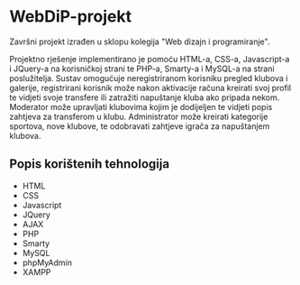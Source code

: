 # WebDiP-projekt

Završni projekt izrađen u sklopu kolegija "Web dizajn i programiranje".

Projektno rješenje implementirano je pomoću HTML-a, CSS-a, Javascript-a i JQuery-a na korisničkoj strani te PHP-a, Smarty-a i MySQL-a na strani poslužitelja. Sustav omogućuje neregistriranom korisniku pregled klubova i galerije, registrirani korisnik može nakon aktivacije računa kreirati svoj profil te vidjeti svoje transfere ili zatražiti napuštanje kluba ako pripada nekom. Moderator može upravljati klubovima kojim je dodijeljen te vidjeti popis zahtjeva za transferom u klubu. Administrator može kreirati kategorije sportova, nove klubove, te odobravati zahtjeve igrača za napuštanjem klubova.

## Popis korištenih tehnologija
* HTML
* CSS
* Javascript
* JQuery
* AJAX
* PHP
* Smarty
* MySQL
* phpMyAdmin
* XAMPP
